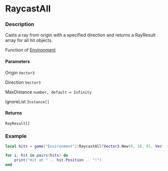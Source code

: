 # RaycastAll

### Description

Casts a ray from origin with a specified direction and returns a RayResult array for all hit objects.

Function of [Environment](/classes/Environment/)

#### Parameters

Origin `Vector3`

Direction `Vector3`

MaxDistance `number, default = Infinity`

IgnoreList `Instance[]`

#### Returns

`RayResult[]`

### Example

```lua
local hits = game["Environment"]:RaycastAll(Vector3.New(0, 10, 0), Vector3.New(0, -1, 0), 100)

for i, hit in pairs(hits) do
    print("Hit at " .. hit.Position .. "!")
end
```
